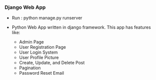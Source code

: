 ### Django Web App

* Run : python manage.py runserver

* Python Web App written in django framework. This app has features like:
   * Admin Page
   * User Registration Page
   * User Login System
   * User Profile Picture
   * Create, Update, and Delete Post
   * Pagination
   * Password Reset Email
 
 
